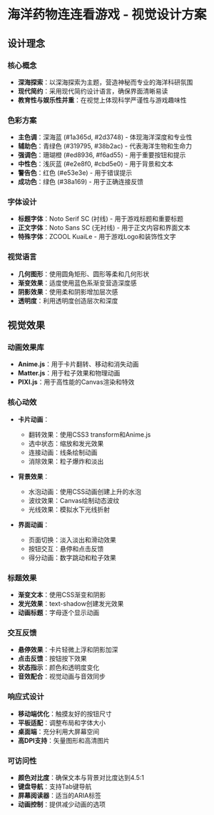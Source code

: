 # 海洋药物连连看游戏 - 视觉设计方案

## 设计理念

### 核心概念
- **深海探索**：以深海探索为主题，营造神秘而专业的海洋科研氛围
- **现代简约**：采用现代简约设计语言，确保界面清晰易读
- **教育性与娱乐性并重**：在视觉上体现科学严谨性与游戏趣味性

### 色彩方案
- **主色调**：深海蓝 (#1a365d, #2d3748) - 体现海洋深度和专业性
- **辅助色**：青绿色 (#319795, #38b2ac) - 代表海洋生物和生命力
- **强调色**：珊瑚橙 (#ed8936, #f6ad55) - 用于重要按钮和提示
- **中性色**：浅灰蓝 (#e2e8f0, #cbd5e0) - 用于背景和文本
- **警告色**：红色 (#e53e3e) - 用于错误提示
- **成功色**：绿色 (#38a169) - 用于正确连接反馈

### 字体设计
- **标题字体**：Noto Serif SC (衬线) - 用于游戏标题和重要标题
- **正文字体**：Noto Sans SC (无衬线) - 用于正文内容和界面文本
- **特殊字体**：ZCOOL KuaiLe - 用于游戏Logo和装饰性文字

### 视觉语言
- **几何图形**：使用圆角矩形、圆形等柔和几何形状
- **渐变效果**：适度使用蓝色系渐变营造深度感
- **阴影效果**：使用柔和阴影增加层次感
- **透明度**：利用透明度创造层次和深度

## 视觉效果

### 动画效果库
- **Anime.js**：用于卡片翻转、移动和消失动画
- **Matter.js**：用于粒子效果和物理动画
- **PIXI.js**：用于高性能的Canvas渲染和特效

### 核心动效
- **卡片动画**：
  - 翻转效果：使用CSS3 transform和Anime.js
  - 选中状态：缩放和发光效果
  - 连接动画：线条绘制动画
  - 消除效果：粒子爆炸和淡出

- **背景效果**：
  - 水泡动画：使用CSS动画创建上升的水泡
  - 波纹效果：Canvas绘制动态波纹
  - 光线效果：模拟水下光线折射

- **界面动画**：
  - 页面切换：淡入淡出和滑动效果
  - 按钮交互：悬停和点击反馈
  - 得分动画：数字跳动和粒子效果

### 标题效果
- **渐变文本**：使用CSS渐变和阴影
- **发光效果**：text-shadow创建发光效果
- **动画标题**：字母逐个显示动画

### 交互反馈
- **悬停效果**：卡片轻微上浮和阴影加深
- **点击反馈**：按钮按下效果
- **状态指示**：颜色和透明度变化
- **音效配合**：视觉动画与音效同步

### 响应式设计
- **移动端优化**：触摸友好的按钮尺寸
- **平板适配**：调整布局和字体大小
- **桌面端**：充分利用大屏幕空间
- **高DPI支持**：矢量图形和高清图片

### 可访问性
- **颜色对比度**：确保文本与背景对比度达到4.5:1
- **键盘导航**：支持Tab键导航
- **屏幕阅读器**：适当的ARIA标签
- **动画控制**：提供减少动画的选项